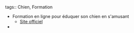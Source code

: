 tags:: Chien, Formation

- Formation en ligne pour éduquer son chien en s'amusant
	- [Site officiel](https://www.espritdog.com/)
-